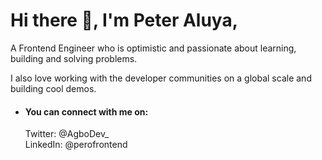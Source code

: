 <h1>Hi there 👋, I'm Peter Aluya,</h1>
</hr>

A Frontend Engineer who is optimistic and passionate about learning, building and solving problems.

I also love working with the developer communities on a global scale and building cool demos.

 - <h4>You can connect with me on:</h4>
    Twitter: @AgboDev_ </br>
    LinkedIn: @perofrontend
